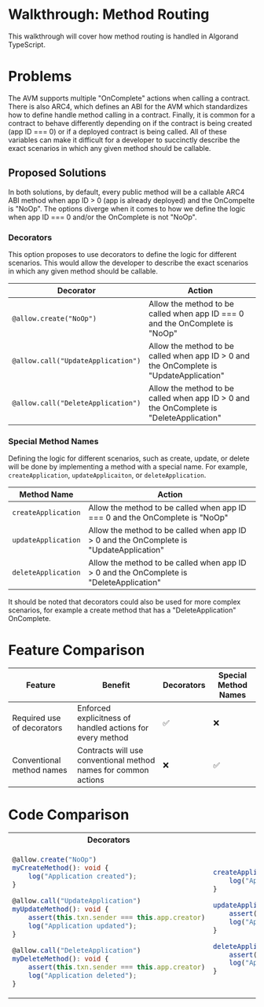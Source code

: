 # Walkthrough: Method Routing

This walkthrough will cover how method routing is handled in Algorand TypeScript.

# Problems

The AVM supports multiple "OnComplete" actions when calling a contract. There is also ARC4, which defines an ABI for the AVM which standardizes how to define handle method calling in a contract. Finally, it is common for a contract to behave differently depending on if the contract is being created (app ID === 0) or if a deployed contract is being called. All of these variables can make it difficult for a developer to succinctly describe the exact scenarios in which any given method should be callable.

## Proposed Solutions

In both solutions, by default, every public method will be a callable ARC4 ABI method when app ID > 0 (app is already deployed) and the OnCompelte is "NoOp". The options diverge when it comes to how we define the logic when app ID === 0 and/or the OnComplete is not "NoOp".

### Decorators

This option proposes to use decorators to define the logic for different scenarios. This would allow the developer to describe the exact scenarios in which any given method should be callable.

| Decorator                          | Action                                                                                  |
| ---------------------------------- | --------------------------------------------------------------------------------------- |
| `@allow.create("NoOp")`            | Allow the method to be called when app ID === 0 and the OnComplete is "NoOp"            |
| `@allow.call("UpdateApplication")` | Allow the method to be called when app ID > 0 and the OnComplete is "UpdateApplication" |
| `@allow.call("DeleteApplication")` | Allow the method to be called when app ID > 0 and the OnComplete is "DeleteApplication" |

### Special Method Names

Defining the logic for different scenarios, such as create, update, or delete will be done by implementing a method with a special name. For example, `createApplication`, `updateApplicaiton`, or `deleteApplication`.

| Method Name         | Action                                                                                  |
| ------------------- | --------------------------------------------------------------------------------------- |
| `createApplication` | Allow the method to be called when app ID === 0 and the OnComplete is "NoOp"            |
| `updateApplication` | Allow the method to be called when app ID > 0 and the OnComplete is "UpdateApplication" |
| `deleteApplication` | Allow the method to be called when app ID > 0 and the OnComplete is "DeleteApplication" |

It should be noted that decorators could also be used for more complex scenarios, for example a create method that has a "DeleteApplication" OnComplete.

# Feature Comparison

| Feature                    | Benefit                                                         | Decorators | Special Method Names |
| -------------------------- | --------------------------------------------------------------- | ---------- | -------------------- |
| Required use of decorators | Enforced explicitness of handled actions for every method       | ✅         | ❌                   |
| Conventional method names  | Contracts will use conventional method names for common actions | ❌         | ✅                   |

# Code Comparison

<table>
<tr>
<th>Decorators</th>
<th>Special Method Names</th>
</tr>

<tr>
<td>

```ts
@allow.create("NoOp")
myCreateMethod(): void {
    log("Application created");
}

@allow.call("UpdateApplication")
myUpdateMethod(): void {
    assert(this.txn.sender === this.app.creator)
    log("Application updated");
}

@allow.call("DeleteApplication")
myDeleteMethod(): void {
    assert(this.txn.sender === this.app.creator)
    log("Application deleted");
}
```

</td>
<td>

```ts
createApplication(): void {
    log("Application created");
}

updateApplication(): void {
    assert(this.txn.sender === this.app.creator)
    log("Application updated");
}

deleteApplication(): void {
    assert(this.txn.sender === this.app.creator)
    log("Application deleted");
}
```

</td>

</tr>
</table>
